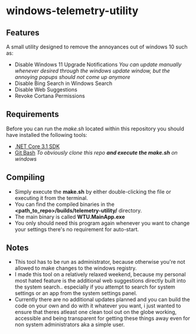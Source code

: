 # windows-telemetry-utility

## Features
A small utility designed to remove the annoyances out of windows 10 such as:
- Disable Windows 11 Upgrade Notifications *You can update manually whenever desired through the windows update window, but the annoying popups should not come up anymore*
- Disable Bing Search in Windows Search
- Disable Web Suggestions
- Revoke Cortana Permissions

## Requirements
Before you can run the *make.sh* located within this repository you should have installed the following tools:
- [.NET Core 3.1 SDK](https://dotnet.microsoft.com/en-us/download/dotnet/3.1)
- [Git Bash](https://git-scm.com/downloads) *To obviously clone this repo **and execute the make.sh** on windows*

## Compiling
- Simply execute the **make.sh** by either double-clicking the file or executing it from the terminal.
- You can find the compiled binaries in the **<path_to_repo>/builds/telemetry-utility/** directory.
- The main binary is called **WTU.MainApp.exe**
- You only should need this program again whenever you want to change your settings there's no requirement for auto-start.

## Notes
- This tool has to be run as administrator, because otherwise you're not allowed to make changes to the windows registry.
- I made this tool on a relatively relaxed weekend, because my personal most hated feature is the additional web suggestions directly built into the system search.. especially if you attempt to search for system settings or an app from the system settings panel.
- Currently there are no additional updates planned and you can build the code on your own and do with it whatever you want, i just wanted to ensure that theres atleast one clean tool out on the globe working, accessible and being transparent for getting these things away even for non system administrators aka a simple user.